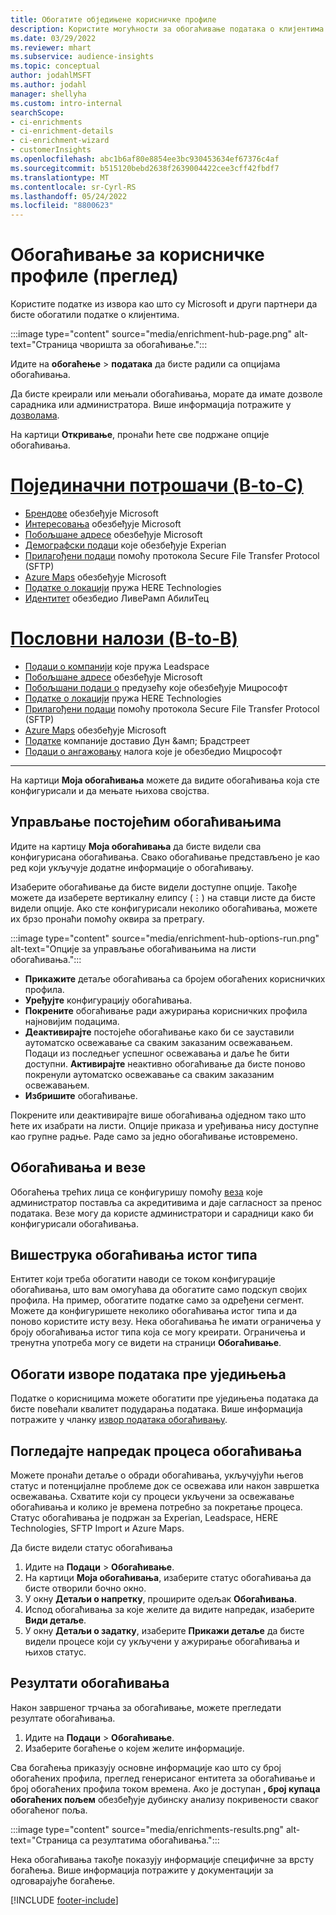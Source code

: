 ```yaml
---
title: Обогатите обједињене корисничке профиле
description: Користите могућности за обогаћивање података о клијентима.
ms.date: 03/29/2022
ms.reviewer: mhart
ms.subservice: audience-insights
ms.topic: conceptual
author: jodahlMSFT
ms.author: jodahl
manager: shellyha
ms.custom: intro-internal
searchScope:
- ci-enrichments
- ci-enrichment-details
- ci-enrichment-wizard
- customerInsights
ms.openlocfilehash: abc1b6af80e8854ee3bc930453634ef67376c4af
ms.sourcegitcommit: b515120bebd2638f2639004422cee3cff42fbdf7
ms.translationtype: MT
ms.contentlocale: sr-Cyrl-RS
ms.lasthandoff: 05/24/2022
ms.locfileid: "8800623"
---
```

# <a name="enrichment-for-customer-profiles-preview"></a>Обогаћивање за корисничке профиле (преглед)

Користите податке из извора као што су Microsoft и други партнери да бисте обогатили податке о клијентима.

:::image type="content" source="media/enrichment-hub-page.png" alt-text="Страница чворишта за обогаћивање.":::

Идите на **обогаћење** > **података** да бисте радили са опцијама обогаћивања.  

Да бисте креирали или мењали обогаћивања, морате да имате дозволе сарадника или администратора. Више информација потражите у [дозволама](permissions.md).

На картици **Откривање**, пронаћи ћете све подржане опције обогаћивања.

# <a name="individual-consumers-b-to-c"></a>[Појединачни потрошачи (B-to-C)](#tab/b2c)

- [Брендове](enrichment-microsoft.md) обезбеђује Microsoft
- [Интересовања](enrichment-microsoft.md) обезбеђује Microsoft
- [Побољшане адресе](enrichment-enhanced-addresses.md) обезбеђује Microsoft 
- [Демографски подаци](enrichment-experian.md) које обезбеђује Experian
- [Прилагођени подаци](enrichment-SFTP-custom-import.md) помоћу протокола Secure File Transfer Protocol (SFTP) 
- [Azure Maps](enrichment-azure-maps.md) обезбеђује Microsoft
- [Податке о локацији](enrichment-here.md) пружа HERE Technologies 
- [Идентитет](enrichment-liveramp.md) обезбедио ЛивеРамп АбилиТец

# <a name="business-accounts-b-to-b"></a>[Пословни налози (B-to-B)](#tab/b2b)

- [Подаци о компанији](enrichment-leadspace.md) које пружа Leadspace
- [Побољшане адресе](enrichment-enhanced-addresses.md) обезбеђује Microsoft 
- [Побољшани подаци о](enrichment-enhanced-company-data.md) предузећу које обезбеђује Мицрософт
- [Податке о локацији](enrichment-here.md) пружа HERE Technologies 
- [Прилагођени подаци](enrichment-SFTP-custom-import.md) помоћу протокола Secure File Transfer Protocol (SFTP) 
- [Azure Maps](enrichment-azure-maps.md) обезбеђује Microsoft
- [Податке](enrichment-dnb.md) компаније доставио Дун &амп; Брадстреет
- [Подаци о ангажовању](enrichment-office.md) налога које је обезбедио Мицрософт

---

На картици **Моја обогаћивања** можете да видите обогаћивања која сте конфигурисали и да мењате њихова својства.

## <a name="manage-existing-enrichments"></a>Управљање постојећим обогаћивањима

Идите на картицу **Моја обогаћивања** да бисте видели сва конфигурисана обогаћивања. Свако обогаћивање представљено је као ред који укључује додатне информације о обогаћивању.

Изаберите обогаћивање да бисте видели доступне опције. Такође можете да изаберете вертикалну елипсу (&vellip;) на ставци листе да бисте видели опције. Ако сте конфигурисали неколико обогаћивања, можете их брзо пронаћи помоћу оквира за претрагу.

:::image type="content" source="media/enrichment-hub-options-run.png" alt-text="Опције за управљање обогаћивањима на листи обогаћивања.":::

- **Прикажите** детаље обогаћивања са бројем обогаћених корисничких профила.
- **Уређујте** конфигурацију обогаћивања.
- **Покрените** обогаћивање ради ажурирања корисничких профила најновијим подацима.
- **Деактивирајте** постојеће обогаћивање како би се зауставили аутоматско освежавање са сваким заказаним освежавањем. Подаци из последњег успешног освежавања и даље ће бити доступни. **Активирајте** неактивно обогаћивање да бисте поново покренули аутоматско освежавање са сваким заказаним освежавањем.
- **Избришите** обогаћивање.

Покрените или деактивирајте више обогаћивања одједном тако што ћете их изабрати на листи. Опције приказа и уређивања нису доступне као групне радње. Раде само за једно обогаћивање истовремено.

## <a name="enrichments-and-connections"></a>Обогаћивања и везе

Обогаћења трећих лица се конфигуришу помоћу [веза](connections.md) које администратор поставља са акредитивима и даје сагласност за пренос података. Везе могу да користе администратори и сарадници како би конфигурисали обогаћивања.  

## <a name="multiple-enrichments-of-the-same-type"></a>Вишеструка обогаћивања истог типа

Ентитет који треба обогатити наводи се током конфигурације обогаћивања, што вам омогућава да обогатите само подскуп својих профила. На пример, обогатите податке само за одређени сегмент. Можете да конфигуришете неколико обогаћивања истог типа и да поново користите исту везу. Нека обогаћивања ће имати ограничења у броју обогаћивања истог типа која се могу креирати. Ограничења и тренутна употреба могу се видети на страници **Обогаћивање**.

## <a name="enrich-data-sources-before-unification"></a>Обогати изворе података пре уједињења

Податке о корисницима можете обогатити пре уједињења података да бисте повећали квалитет подударања података. Више информација потражите у чланку [извор података обогаћивању](data-sources-enrichment.md).

## <a name="see-the-progress-of-the-enrichment-process"></a>Погледајте напредак процеса обогаћивања

Можете пронаћи детаље о обради обогаћивања, укључујући његов статус и потенцијалне проблеме док се освежава или након завршетка освежавања. Схватите који су процеси укључени за освежавање обогаћивања и колико је времена потребно за покретање процеса. Статус обогаћивања је подржан за Experian, Leadspace, HERE Technologies, SFTP Import и Azure Maps.

Да бисте видели статус обогаћивања

1. Идите на **Подаци** > **Обогаћивање**. 
1. На картици **Моја обогаћивања**, изаберите статус обогаћивања да бисте отворили бочно окно. 
1. У окну **Детаљи о напретку**, проширите одељак **Обогаћивања**. 
1. Испод обогаћивања за које желите да видите напредак, изаберите **Види детаље**. 
1. У окну **Детаљи о задатку**, изаберите **Прикажи детаље** да бисте видели процесе који су укључени у ажурирање обогаћивања и њихов статус. 

## <a name="enrichment-results"></a>Резултати обогаћивања

Након завршеног трчања за обогаћивање, можете прегледати резултате обогаћивања.

1. Идите на **Подаци** > **Обогаћивање**. 
1. Изаберите богаћење о којем желите информације.

Сва богаћења приказују основне информације као што су број обогаћених профила, преглед генерисаног ентитета за обогаћивање и број обогаћених профила током времена. Ако је доступан **, број купаца обогаћених пољем** обезбеђује дубинску анализу покривености сваког обогаћеног поља.

:::image type="content" source="media/enrichments-results.png" alt-text="Страница са резултатима обогаћивања.":::

Нека обогаћивања такође показују информације специфичне за врсту богаћења. Више информација потражите у документацији за одговарајуће богаћење.


[!INCLUDE [footer-include](includes/footer-banner.md)]
